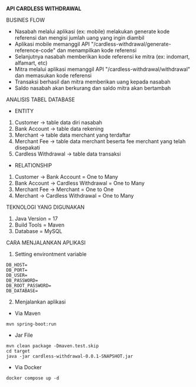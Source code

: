 **API CARDLESS WITHDRAWAL**

BUSINES FLOW
- Nasabah melalui aplikasi (ex: mobile) melakukan generate kode referensi dan mengisi jumlah uang yang ingin diambil
- Aplikasi mobile memanggil API "/cardless-withdrawal/generate-reference-code" dan menampilkan kode referensi
- Selanjutnya nasabah memberikan kode referensi ke mitra (ex: indomart, alfamart, etc)
- Mitra melalui aplikasi memanggil API "/cardless-withdrawal/withdrawal" dan memasukan kode referensi
- Transaksi berhasil dan mitra memberikan uang kepada nasabah
- Saldo nasabah akan berkurang dan saldo mitra akan bertambah

ANALISIS TABEL DATABASE
- ENTITY
1. Customer -> table data diri nasabah
2. Bank Account -> table data rekening
3. Merchant -> table data merchant yang terdaftar
4. Merchant Fee -> table data merchant beserta fee merchant yang telah disepakati
5. Cardless Withdrawal -> table data transaksi

- RELATIONSHIP
1. Customer -> Bank Account = One to Many
2. Bank Account -> Cardless Withdrawal = One to Many
3. Merchant Fee -> Merchant = One to One
4. Merchant -> Cardless Withdrawal = One to Many

TEKNOLOGI YANG DIGUNAKAN
1. Java Version = 17
2. Build Tools = Maven
3. Database = MySQL

CARA MENJALANKAN APLIKASI
1. Setting environtment variable
```shell
DB_HOST=
DB_PORT=
DB_USER=
DB_PASSWORD=
DB_ROOT_PASSWORD=
DB_DATABASE=
```
2. Menjalankan aplikasi
- Via Maven
```shell
mvn spring-boot:run 
```
- Jar File
```shell
mvn clean package -Dmaven.test.skip
cd target
java -jar cardless-withdrawal-0.0.1-SNAPSHOT.jar
```
- Via Docker
```shell
docker compose up -d
```